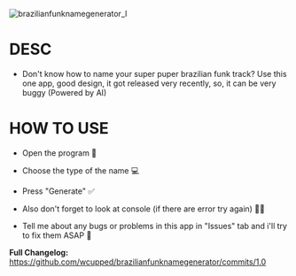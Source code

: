 ![brazilianfunknamegenerator_l](https://github.com/wcupped/brazilianfunknamegenerator/assets/134646828/af2c6907-2536-4364-b45a-2862e84a685e)

# DESC
- Don't know how to name your super puper brazilian funk track? Use this one app, good design, it got released very recently, so, it can be very buggy (Powered by AI)

# HOW TO USE
- Open the program 📂

- Choose the type of the name 💻

- Press "Generate" ✅

- Also don't forget to look at console (if there are error try again) 🐱‍💻

- Tell me about any bugs or problems in this app in "Issues" tab and i'll try to fix them ASAP 🦾

**Full Changelog:** https://github.com/wcupped/brazilianfunknamegenerator/commits/1.0

